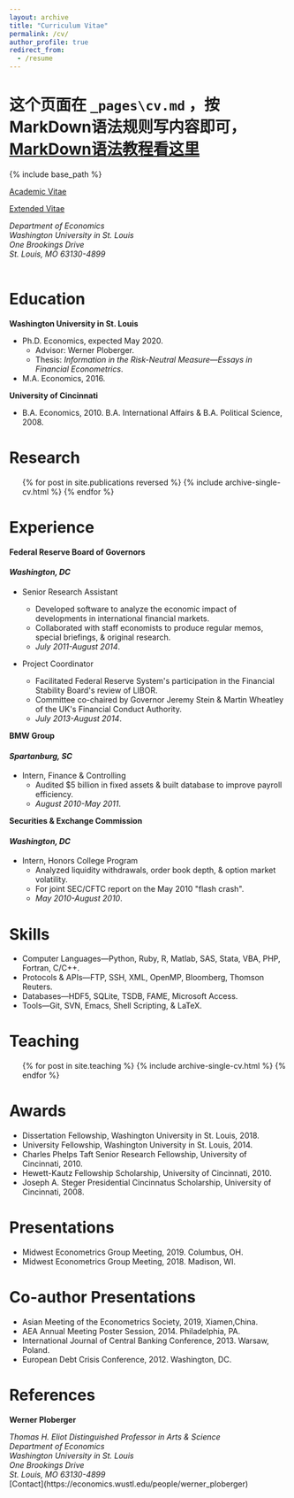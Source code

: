 ```yaml
---
layout: archive
title: "Curriculum Vitae"
permalink: /cv/
author_profile: true
redirect_from:
  - /resume
---
```

# 这个页面在 `_pages\cv.md` ，按MarkDown语法规则写内容即可，[MarkDown语法教程看这里](http://xianbai.me/learn-md/article/about/readme.html)
{% include base_path %}

[Academic Vitae](https://yangliu-finance.github.io/files/zdinakmg_cv.pdf)

[Extended Vitae](https://yangliu-finance.github.io/files/zdinakmg_cv_plus.pdf)

<address>
  Department of Economics<br /> Washington University in St. Louis<br /> One Brookings Drive<br />  St. Louis, MO 63130-4899<br /> <br />
</address>

Education
======
**Washington University in St. Louis**
* Ph.D. Economics, expected May 2020.
  * Advisor: Werner Ploberger.
  * Thesis: _Information in the Risk-Neutral Measure—Essays in Financial Econometrics_.
* M.A. Economics, 2016.

**University of Cincinnati**
* B.A. Economics, 2010. B.A. International Affairs & B.A. Political Science, 2008.

Research
======
  <ul>{% for post in site.publications reversed %}
    {% include archive-single-cv.html %}
  {% endfor %}</ul>

Experience
======
**Federal Reserve Board of Governors** 
#### _Washington, DC_
* Senior Research Assistant
  * Developed software to analyze the economic impact of developments in international financial markets. 
  * Collaborated with staff economists to produce regular memos, special briefings, & original research.
  * _July 2011-August 2014_.

* Project Coordinator
  * Facilitated Federal Reserve System's participation in the Financial Stability Board's review of LIBOR. 
  * Committee co-chaired by Governor Jeremy Stein & Martin Wheatley of the UK's Financial Conduct Authority.
  * _July 2013-August 2014_.

**BMW Group**
#### _Spartanburg, SC_
* Intern, Finance & Controlling
  * Audited $5 billion in fixed assets & built database to improve payroll efficiency.
  * _August 2010-May 2011_.

**Securities & Exchange Commission** 
#### _Washington, DC_
* Intern, Honors College Program
  * Analyzed liquidity withdrawals, order book depth, & option market volatility.
  * For joint SEC/CFTC report on the May 2010 "flash crash".
  * _May 2010-August 2010_.
  
Skills
======
* Computer Languages—Python, Ruby, R, Matlab, SAS, Stata, VBA, PHP, Fortran, C/C++.
* Protocols & APIs—FTP, SSH, XML, OpenMP, Bloomberg, Thomson Reuters.
* Databases—HDF5, SQLite, TSDB, FAME, Microsoft Access.
* Tools—Git, SVN, Emacs, Shell Scripting, & LaTeX.

Teaching
======
  <ul>{% for post in site.teaching %}
    {% include archive-single-cv.html %}
  {% endfor %}</ul>
  
Awards
======

* Dissertation Fellowship, Washington University in St. Louis, 2018.
* University Fellowship, Washington University in St. Louis, 2014.
* Charles Phelps Taft Senior Research Fellowship, University of Cincinnati, 2010.
* Hewett-Kautz Fellowship Scholarship, University of Cincinnati, 2010.
* Joseph A. Steger Presidential Cincinnatus Scholarship, University of Cincinnati, 2008.

Presentations
======
* Midwest Econometrics Group Meeting, 2019. Columbus, OH.
* Midwest Econometrics Group Meeting, 2018. Madison, WI.

Co-author Presentations
======
* Asian Meeting of the Econometrics Society, 2019, Xiamen,China.
* AEA Annual Meeting Poster Session, 2014. Philadelphia, PA.
* International Journal of Central Banking Conference, 2013. Warsaw, Poland.
* European Debt Crisis Conference, 2012. Washington, DC.
 
References
======
**Werner Ploberger**
<address>
Thomas H. Eliot Distinguished Professor in Arts & Science<br />  Department of Economics<br /> Washington University in St. Louis<br /> One Brookings Drive<br />  St. Louis, MO 63130-4899<br /> 
</address>
[Contact](https://economics.wustl.edu/people/werner_ploberger)
 
